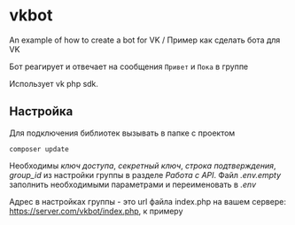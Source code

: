 # vkbot
An example of how to create a bot for VK / Пример как сделать бота для VK

Бот реагирует и отвечает на сообщения `Привет` и `Пока` в группе

Использует vk php sdk.

## Настройка
Для подключения библиотек вызывать в папке с проектом

```composer update```

Необходимы _ключ доступа_, _секретный ключ_, _строка подтверждения_, _group_id_ из настройки группы 
в разделе _Работа с API_. Файл _.env.empty_ заполнить необходимыми параметрами и переименовать в _.env_

Адрес в настройках группы - это url файла index.php на вашем сервере: https://server.com/vkbot/index.php, к примеру



 

